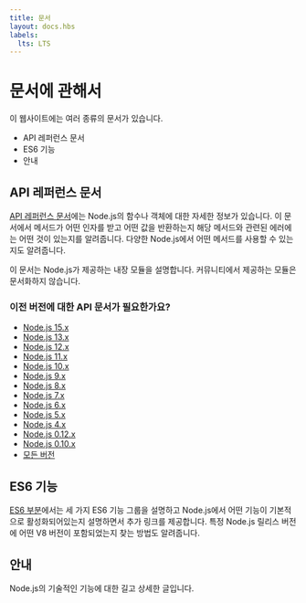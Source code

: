 ```yaml
---
title: 문서
layout: docs.hbs
labels:
  lts: LTS
---
```


<!--
# About Docs

There are several types of documentation available on this website:

* API reference documentation
* ES6 features
* Frequently asked questions
* Guides
-->

# 문서에 관해서

이 웹사이트에는 여러 종류의 문서가 있습니다.

* API 레퍼런스 문서
* ES6 기능
* 안내

<!--
### API Reference Documentation

The [API reference documentation](https://nodejs.org/api/) provides detailed information about a function or object in Node.js. This documentation indicates what arguments a method accepts, the return value of that method, and what errors may be related to that method. It also indicates which methods are available for different versions of Node.js.

This documentation describes the built-in modules provided by Node.js. It does not document modules provided by the community.
-->

## API 레퍼런스 문서

[API 레퍼런스 문서](https://nodejs.org/api/)에는 Node.js의 함수나 객체에 대한 자세한 정보가 있습니다.
이 문서에서 메서드가 어떤 인자를 받고 어떤 값을 반환하는지 해당 메서드와 관련된 에러에는 어떤 것이
있는지를 알려줍니다. 다양한 Node.js에서 어떤 메서드를 사용할 수 있는지도 알려줍니다.

이 문서는 Node.js가 제공하는 내장 모듈을 설명합니다. 커뮤니티에서 제공하는 모듈은 문서화하지 않습니다.

<div class="highlight-box">

### 이전 버전에 대한 API 문서가 필요한가요?

* [Node.js 15.x](https://nodejs.org/docs/latest-v15.x/api/)
* [Node.js 13.x](https://nodejs.org/docs/latest-v13.x/api/)
* [Node.js 12.x](https://nodejs.org/docs/latest-v12.x/api/)
* [Node.js 11.x](https://nodejs.org/docs/latest-v11.x/api/)
* [Node.js 10.x](https://nodejs.org/docs/latest-v10.x/api/)
* [Node.js 9.x](https://nodejs.org/docs/latest-v9.x/api/)
* [Node.js 8.x](https://nodejs.org/docs/latest-v8.x/api/)
* [Node.js 7.x](https://nodejs.org/docs/latest-v7.x/api/)
* [Node.js 6.x](https://nodejs.org/docs/latest-v6.x/api/)
* [Node.js 5.x](https://nodejs.org/docs/latest-v5.x/api/)
* [Node.js 4.x](https://nodejs.org/docs/latest-v4.x/api/)
* [Node.js 0.12.x](https://nodejs.org/docs/latest-v0.12.x/api/)
* [Node.js 0.10.x](https://nodejs.org/docs/latest-v0.10.x/api/)
* [모든 버전](https://nodejs.org/docs/)

</div>

<!--
### ES6 Features

The [ES6 section](/en/docs/es6/) describes the three ES6 feature groups, and details which features are enabled by default in Node.js, alongside explanatory links. It also shows how to find which version of V8 shipped with a particular Node.js release.
-->

## ES6 기능

[ES6 부분](/ko/docs/es6/)에서는 세 가지 ES6 기능 그룹을 설명하고 Node.js에서 어떤 기능이
기본적으로 활성화되어있는지 설명하면서 추가 링크를 제공합니다. 특정 Node.js 릴리스 버전에
어떤 V8 버전이 포함되었는지 찾는 방법도 알려줍니다.

<!--
### Guides

Long-form, in-depth articles about Node.js technical features and capabilities.
-->

## 안내

Node.js의 기술적인 기능에 대한 길고 상세한 글입니다.
